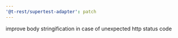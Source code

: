 ```yaml
---
'@t-rest/supertest-adapter': patch
---
```


improve body stringification in case of unexpected http status code

